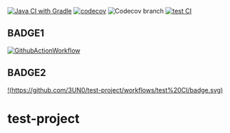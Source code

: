 [![Java CI with Gradle](https://github.com/3UN0/test-project/actions/workflows/CI.yml/badge.svg)](https://github.com/3UN0/test-project/actions/workflows/CI.yml)
[![codecov](https://codecov.io/gh/3UN0/test-project/branch/master/graph/badge.svg?token=ZVJAFJYXT8)](https://codecov.io/gh/3UN0/test-project)
![Codecov branch](https://img.shields.io/codecov/c/github/3un0/test-project/master?token=zvjafjyxt8)
[![test CI](https://github.com/3UN0/test-project/actions/workflows/testCI.yml/badge.svg)](https://github.com/3UN0/test-project/actions/workflows/testCI.yml)

## BADGE1
[![GithubActionWorkflow](https://github.com/actions/setup-dotnet/workflows/Main%20workflow/badge.svg)](https://github.com/3un0/test-project/actions/workflows/testCI.yml)

## BADGE2
[!(https://github.com/3UN0/test-project/workflows/test%20CI/badge.svg)](https://github.com/3un0/test-project/actions/workflows/testCI.yml)

# test-project
